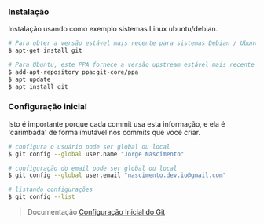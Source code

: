 ### Instalação

Instalação usando como exemplo sistemas Linux ubuntu/debian.

```bash
# Para obter a versão estável mais recente para sistemas Debian / Ubuntu
$ apt-get install git

# Para Ubuntu, este PPA fornece a versão upstream estável mais recente do Git
$ add-apt-repository ppa:git-core/ppa
$ apt update
$ apt install git
```

### Configuração inicial

Isto é importante porque cada commit usa esta informação, e ela é 'carimbada' de forma imutável nos commits que você criar.

```bash
# configura o usuário pode ser global ou local
$ git config --global user.name "Jorge Nascimento"

# configuração do email pode ser global ou local
$ git config --global user.email "nascimento.dev.io@gmail.com"

# listando configurações
$ git config --list
```

> Documentação [Configuração Inicial do Git](https://git-scm.com/book/pt-br/v2/Come%C3%A7ando-Configura%C3%A7%C3%A3o-Inicial-do-Git)
